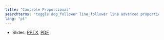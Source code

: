 ```yaml
---
title: "Controle Proporcional"
searchterms: "toggle dog_follower line_follower line advanced proportional proportional_control controle_proporcional"
lang: "pt"
---
```

 <ul>
 <li class="ng-binding">Slides:
 <a href="ProgrammingLessons/advanced/ProportionalControl.pptx">PPTX</a>,
 <a href="ProgrammingLessons/advanced/ProportionalControl.pdf">PDF</a>
 </li>
 </ul>
